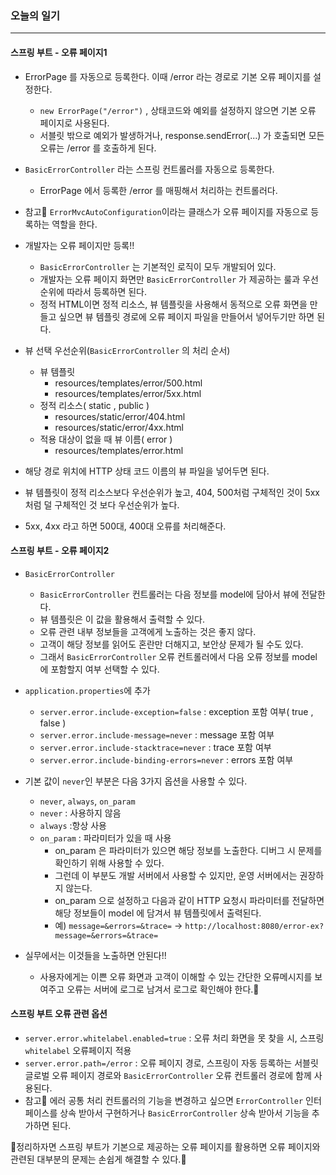 ### 오늘의 일기
---
#### 스프링 부트 - 오류 페이지1
+ ErrorPage 를 자동으로 등록한다. 이때 /error 라는 경로로 기본 오류 페이지를 설정한다.
  + `new ErrorPage("/error")` , 상태코드와 예외를 설정하지 않으면 기본 오류 페이지로 사용된다.
  + 서블릿 밖으로 예외가 발생하거나, response.sendError(...) 가 호출되면 모든 오류는 /error 를 호출하게 된다. 
+ `BasicErrorController` 라는 스프링 컨트롤러를 자동으로 등록한다.
  + ErrorPage 에서 등록한 /error 를 매핑해서 처리하는 컨트롤러다.
+ 참고📢 `ErrorMvcAutoConfiguration`이라는 클래스가 오류 페이지를 자동으로 등록하는 역할을 한다.
+ 개발자는 오류 페이지만 등록!!
  + `BasicErrorController` 는 기본적인 로직이 모두 개발되어 있다.
  + 개발자는 오류 페이지 화면만 `BasicErrorController` 가 제공하는 룰과 우선순위에 따라서 등록하면 된다. 
  + 정적 HTML이면 정적 리소스, 뷰 템플릿을 사용해서 동적으로 오류 화면을 만들고 싶으면 뷰 템플릿 경로에 오류 페이지 파일을 만들어서 넣어두기만 하면 된다.

+ 뷰 선택 우선순위(`BasicErrorController` 의 처리 순서)
  + 뷰 템플릿
    + resources/templates/error/500.html
    + resources/templates/error/5xx.html
  + 정적 리소스( static , public )
    + resources/static/error/404.html
    + resources/static/error/4xx.html
  + 적용 대상이 없을 때 뷰 이름( error )
    + resources/templates/error.html
+ 해당 경로 위치에 HTTP 상태 코드 이름의 뷰 파일을 넣어두면 된다.
+ 뷰 템플릿이 정적 리소스보다 우선순위가 높고, 404, 500처럼 구체적인 것이 5xx처럼 덜 구체적인 것 보다 우선순위가 높다.
+ 5xx, 4xx 라고 하면 500대, 400대 오류를 처리해준다.

#### 스프링 부트 - 오류 페이지2
+ `BasicErrorController`
  + `BasicErrorController` 컨트롤러는 다음 정보를 model에 담아서 뷰에 전달한다. 
  + 뷰 템플릿은 이 값을 활용해서 출력할 수 있다.
  + 오류 관련 내부 정보들을 고객에게 노출하는 것은 좋지 않다. 
  + 고객이 해당 정보를 읽어도 혼란만 더해지고, 보안상 문제가 될 수도 있다.
  + 그래서 `BasicErrorController` 오류 컨트롤러에서 다음 오류 정보를 model 에 포함할지 여부 선택할 수 있다.

+ `application.properties`에 추가 
  + `server.error.include-exception=false` : exception 포함 여부( true , false )
  + `server.error.include-message=never` : message 포함 여부
  + `server.error.include-stacktrace=never` : trace 포함 여부
  + `server.error.include-binding-errors=never` : errors 포함 여부

+ 기본 값이 `never`인 부분은 다음 3가지 옵션을 사용할 수 있다.
  + `never`, `always`, `on_param`
  + `never` : 사용하지 않음
  + `always` :항상 사용
  + `on_param` : 파라미터가 있을 때 사용
    + on_param 은 파라미터가 있으면 해당 정보를 노출한다. 디버그 시 문제를 확인하기 위해 사용할 수 있다. 
    + 그런데 이 부분도 개발 서버에서 사용할 수 있지만, 운영 서버에서는 권장하지 않는다.
    + on_param 으로 설정하고 다음과 같이 HTTP 요청시 파라미터를 전달하면 해당 정보들이 model 에 담겨서 뷰 템플릿에서 출력된다.
    + 예) `message=&errors=&trace=` -> `http://localhost:8080/error-ex?message=&errors=&trace=`
+ 실무에서는 이것들을 노출하면 안된다!! 
  + 사용자에게는 이쁜 오류 화면과 고객이 이해할 수 있는 간단한 오류메시지를 보여주고 오류는 서버에 로그로 남겨서 로그로 확인해야 한다.🎃

#### 스프링 부트 오류 관련 옵션
+ `server.error.whitelabel.enabled=true` : 오류 처리 화면을 못 찾을 시, 스프링 `whitelabel` 오류페이지 적용
+ `server.error.path=/error` : 오류 페이지 경로, 스프링이 자동 등록하는 서블릿 글로벌 오류 페이지 경로와 `BasicErrorController` 오류 컨트롤러 경로에 함께 사용된다.
+ 참고📢 에러 공통 처리 컨트롤러의 기능을 변경하고 싶으면 `ErrorController` 인터페이스를 상속 받아서 구현하거나 `BasicErrorController` 상속 받아서 기능을 추가하면 된다.  

🎈정리하자면 스프링 부트가 기본으로 제공하는 오류 페이지를 활용하면 오류 페이지와 관련된 대부분의 문제는 손쉽게 해결할 수 있다.🎈  









